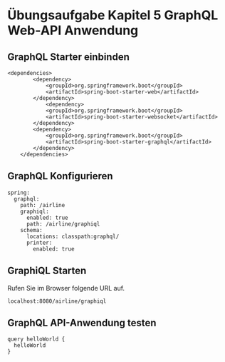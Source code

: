 # Übungsaufgabe Kapitel 5 GraphQL Web-API Anwendung  

## GraphQL Starter einbinden 

```
<dependencies>
		<dependency>
			<groupId>org.springframework.boot</groupId>
			<artifactId>spring-boot-starter-web</artifactId>
		</dependency>
			<dependency>
			<groupId>org.springframework.boot</groupId>
			<artifactId>spring-boot-starter-websocket</artifactId>
		</dependency>
		<dependency>
			<groupId>org.springframework.boot</groupId>
			<artifactId>spring-boot-starter-graphql</artifactId>
		</dependency>
	</dependencies>
```

## GraphQL Konfigurieren  


```
spring:
  graphql:
    path: /airline
    graphiql:
      enabled: true
      path: /airline/graphiql
    schema:
      locations: classpath:graphql/
      printer:
        enabled: true
```


## GraphiQL Starten 
Rufen Sie im Browser folgende URL auf. 

```
localhost:8080/airline/graphiql 
```

## GraphQL API-Anwendung testen 


```
query helloWorld {
  helloWorld
}
```
